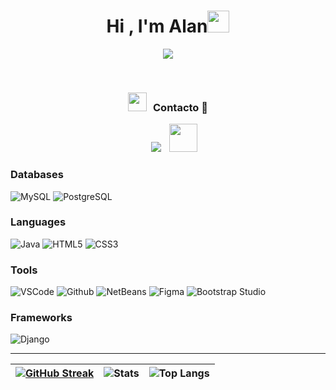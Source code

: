 <h1 align="center"><b>Hi , I'm Alan</b><img src="https://media.giphy.com/media/hvRJCLFzcasrR4ia7z/giphy.gif" width="35"></h1>
<!--  -->
<p align="center">
  <a href="https://github.com/DenverCoder1/readme-typing-svg"><img src="https://readme-typing-svg.herokuapp.com?font=Time+New+Roman&color=cyan&size=25&center=true&vCenter=true&width=600&height=100&lines=Mi+nombre+es+Alan+Manjarrez..&hearts;++;Tengo+23+años,;Soy+de+Sonora,+México"></a></p>

<br/>
<h3 align="center" > <img src="https://media.giphy.com/media/iY8CRBdQXODJSCERIr/giphy.gif" width="30" height="30" style="margin-right: 10px;">Contacto 🤝 </h3>

<div align="center"  class="icons-social" style="margin-left: 10px;">
        <a style="margin-left: 10px;" target="_blank" href="https://www.instagram.com/wirthix/">
			<img src="https://img.icons8.com/doodle/40/000000/instagram-new--v2.png"></a>
		<a style="margin-left: 10px;" target="_blank" href="mailto:jjose_alan@hotmail.com">
			<img width="45px"; height="45px" src="https://cdn-icons-png.flaticon.com/512/2590/2590807.png" ></a>
      </div>

</p>

<h3>Databases</h3>
<div>
    <img src="https://img.shields.io/badge/MySQL-00f?style=for-the-badge&logo=mysql&logoColor=white" alt="MySQL">
    <img src="https://img.shields.io/badge/PostgreSQL-336791?style=for-the-badge&logo=postgresql&logoColor=white" alt="PostgreSQL">
</div>

<h3>Languages</h3>
<div>
    <img src="https://img.shields.io/badge/-Java-F5A623?style=flat-square&logo=ORACLE&logoColor=white" alt="Java">
    <img src="https://img.shields.io/badge/-HTML5-E44D26?style=flat-square&logo=html5&logoColor=ffffff" alt="HTML5">
    <img src="https://img.shields.io/badge/-CSS3-2965F1?style=flat-square&logo=css3" alt="CSS3">
</div>

<h3>Tools</h3>
<div>
    <img src="https://img.shields.io/badge/-VSCode-007ACC?style=flat-square&logo=visual-studio-code" alt="VSCode">
    <img src="https://img.shields.io/badge/Github-%23121011.svg?style=flat-square&logo=github&logoColor=white" alt="Github">
    <img src="https://img.shields.io/badge/Apache%20NetBeans-1B6AC6?style=flat-square&logo=apache-netbeans-ide&logoColor=white" alt="NetBeans">
    <img src="https://img.shields.io/badge/Figma-F24E1E?style=flat-square&logo=figma&logoColor=white" alt="Figma">
    <img src="https://img.shields.io/badge/Bootstrap%20Studio-563D7C?style=flat-square&logo=bootstrap&logoColor=white" alt="Bootstrap Studio">
</div>

<h3>Frameworks</h3>
<div>
    <img src="https://img.shields.io/badge/Django-092E20?style=flat-square&logo=django&logoColor=white" alt="Django">
</div>

---

| [![GitHub Streak](https://github-readme-streak-stats.herokuapp.com/?user=Alanmanjarrez&theme=ocean-gradient&date_format=j%2Fn%5B%2FY%5D)](https://git.io/streak-stats) | ![Stats](https://github-readme-stats.vercel.app/api?username=Alanmanjarrez&count_private=true&show_icons=true&include_all_commits=true&hide_border=true&theme=ocean-gradient)| ![Top Langs](https://github-readme-stats.vercel.app/api/top-langs/?username=Alanmanjarrez&layout=compact&theme=ocean-gradient) |
| - | - | - |




